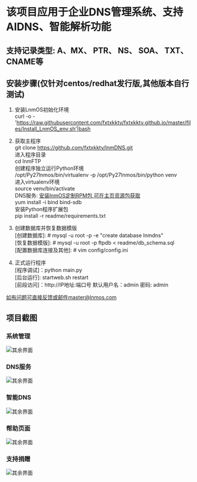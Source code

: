 # 该项目应用于企业DNS管理系统、支持AIDNS、智能解析功能

## 支持记录类型: A、MX、 PTR、 NS、 SOA、 TXT、CNAME等

## 安装步骤(仅针对centos/redhat发行版,其他版本自行测试)

1. 安装LnmOS初始化环境<br>
curl -o - 'https://raw.githubusercontent.com/fxtxkktv/fxtxkktv.github.io/master/files/Install_LnmOS_env.sh'|bash <br>

2. 获取主程序<br>
git clone https://github.com/fxtxkktv/lnmDNS.git <br>
进入程序目录 <br>
cd lnmFTP <br>
创建程序独立运行Python环境 <br>
/opt/Py27lnmos/bin/virtualenv -p /opt/Py27lnmos/bin/python venv <br>
进入virtualenv环境 <br>
source venv/bin/activate <br>
DNS服务: [安装lnmOS定制RPM包,可在主页资源包获取](https://github.com/fxtxkktv/fxtxkktv.github.io/tree/master/files/RPM组件包/) <br>
yum install -i bind bind-sdb <br>
安装Python程序扩展包 <br>
pip install -r readme/requirements.txt <br>

3. 创建数据库并恢复数据模版 <br>
[创建数据库]: # mysql -u root -p -e "create database lnmdns" <br>
[恢复数据模版]: # mysql -u root -p ftpdb < readme/db_schema.sql <br>
[配置数据库连接及其他]: # vim config/config.ini <br>

4. 正式运行程序 <br>
[程序调试]：python main.py <br>
[后台运行]: startweb.sh restart <br>
[前段访问]：http://IP地址:端口号 默认用户名：admin 密码: admin<br>

如有问题可直接反馈或邮件master@lnmos.com <br>

## 项目截图
### 系统管理
![其余界面](https://github.com/fxtxkktv/lnmDNS/blob/master/readme/systeminfo.jpg)
### DNS服务
![其余界面](https://github.com/fxtxkktv/lnmDNS/blob/master/readme/dns_domain.jpg)
### 智能DNS
![其余界面](https://github.com/fxtxkktv/lnmDNS/blob/master/readme/dns_aidns.jpg)
### 帮助页面
![其余界面](https://github.com/fxtxkktv/lnmDNS/blob/master/readme/help.jpg)
### 支持捐赠
![其余界面](https://github.com/fxtxkktv/lnmDNS/blob/master/readme/pay.jpg)
